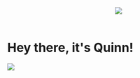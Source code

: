 <!DOCTYPE html>
<html lang="en">
  <header>
    <nav>
    <img class="
>
    <img class="css" src>
    <img class="javascript" src="https://www.freepnglogos.com/uploads/javascript-png/javascript-logo-transparent-logo-javascript-images-3.png">
    
  </nav>
  </header>
  <main>
    <h1>Hey there, it's Quinn!</h1>
    <img src="![image](https://github.com/QuinnZCoder/My-Profile/assets/164296531/8a80935f-ca65-46cd-95a2-41187c2d02cf)">
    

  </main>
</html>
